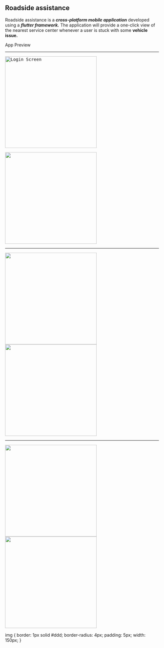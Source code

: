 ## Roadside assistance




Roadside assistance is a **_cross-platform mobile application_** developed using a **_flutter framework._** The application will provide a one-click view of the nearest service center whenever a user is stuck with some **vehicle issue.**


App Preview

---


<kbd><img src="https://user-images.githubusercontent.com/53031645/102353161-b48ec380-3fce-11eb-828b-1c7fb96bc668.jpg" width="300"  alt="Login Screen" title="Login Screen"></kbd>

<kbd>
  <img src="https://user-images.githubusercontent.com/53031645/102353232-cb351a80-3fce-11eb-9e64-feb360527f4b.jpg" width="300">
</kbd>





---


<img src="https://user-images.githubusercontent.com/53031645/102353235-cb351a80-3fce-11eb-8750-35cf6fcfe6ba.jpg" width="300">       <img src="https://user-images.githubusercontent.com/53031645/102353240-cc664780-3fce-11eb-865a-4129899f0562.jpg" width="300">


---


<img src="https://user-images.githubusercontent.com/53031645/102353226-ca03ed80-3fce-11eb-8091-87b656bde79d.jpg" width="300">       <img src="https://user-images.githubusercontent.com/53031645/102353217-c83a2a00-3fce-11eb-90fc-b58b34defdf8.jpg" width="300">




img {
  border: 1px solid #ddd;
  border-radius: 4px;
  padding: 5px;
  width: 150px;
}
